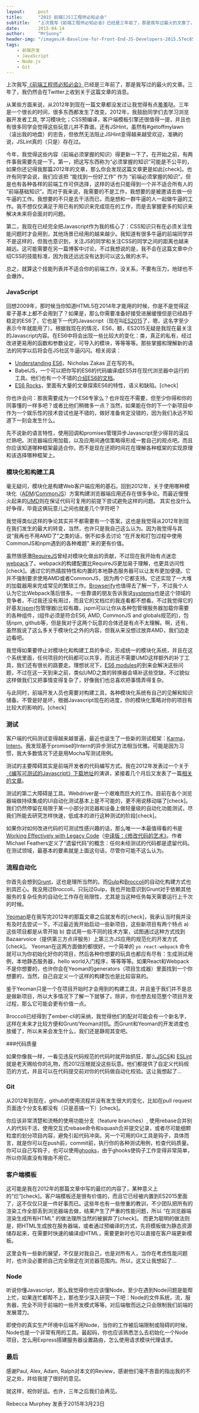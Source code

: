 ```yaml
---
layout:     post
title:      "2015 前端[JS]工程师必知必会"
subtitle:   "上次我写《前端工程师必知必会》已经是三年前了，那是我写过最火的文章了。三年了，我仍然会在Twitter上收到关于这篇文章的消息。"
date:       2015-04-14
author:     "MrSunny"
header-img: "/images/A-Baseline-for-Front-End-JS-Developers-2015.57ec85dc.jpg"
tags:
    - 前端开发
    - JavaScript
    - Node.js
    - Git
---
```


上次我写[《前端工程师必知必会》](http://rmurphey.com/blog/2012/04/12/a-baseline-for-front-end-developers/)已经是三年前了，那是我写过的最火的文章。三年了，我仍然会在Twitter上收到关于这篇文章的消息。

从某些方面来说，从2012年到现在一篇文章都没发过让我觉得有点羞羞哒。三年是一个很长的时间，很多东西都发生了改变。2012年，我鼓励同学们去学习浏览器开发者工具, 学习模块化；CSS预编译，客户端模板引擎还很值得一提，并且也有很多同学会觉得这些玩意儿并不靠谱。还有JSHint，虽然有#getoffmylawn（滚出我的地盘）的忠告，但依然无法阻止JSHint变得越来越受欢迎，准确的说，JSLint真的（只是）存在过。

今年，我觉得这些内容（前端必须掌握的知识）得更新一下了。在开始之前，有两件事我需要先提一下。第一，把这写东西称为“必须掌握的知识”可能是不公平的，如果你还记得我那篇2012年的文章，那么你会发现这篇文章更是如此[check]。也许有同学会说，我们应该把 “能找到一份好工作” 作为 “前端必须掌握的知识”。但是也有各种各样的前端工作可供选择，这样的话也只能得到一个并不适合所有人的 “前端基础知识”。而对于我来说，我需要的不是工作，我想要的是被邀请去做一份牛逼的工作。我想要的不只是去干活而已，而是想和一群牛逼的人一起做牛逼的工作。我不想仅仅满足于用已有的知识来完成现在的工作，而是去掌握更多的知识来解决未来将会面对的问题。

第二，我现在已经完全把Javascript作为我的核心了：CSS知识只有在必须关注性能问题时才会用到，其他场景已经用的越来越少。我知道有很多牛逼的前端同学并不是这样的，但我也意识到，关注JS的同学和关注CSS的同学之间的距离也越来越远。这可能需要在另一篇博客中讨论，不过我想说的是，我不会在这篇文章中介绍CSS的技能标准，因为我还远远没有达到可以这么做的水平。

总之，就算这个技能列表并不适合你的前端工作，没关系，不要有压力，地球也不会爆炸。

### JavaScript

回想2009年，那时候当你知道HTML5在2014年才能用的时候，你是不是觉得这辈子基本上都不会用到了？如果是，那么你需要准备好接受进展缓慢但是已经趋于稳定的ES6了，它也是下一代的Javascript（现在叫[ES2015](https://esdiscuss.org/topic/javascript-2015)了，嗯，这名字至少表示今年就能用了）。根据我现在的情况，ES6，额，ES2015无疑是我现在最关注的Javascript内容。在ES6中将会出现一些比较大的变化：类，真正的私有，经过改进更易用的函数和参数设定，可导入的模块，等等等等。那些掌握和理解新的语法的同学以后将会在JS社区牛逼闪闪。相关阅读：
- [Understanding ES6](https://leanpub.com/understandinges6/read/)，Nicholas Zakas 正在写的书。
- BabelJS，一个可以把你写的ES6的代码编译成ES5并在现代浏览器中运行的工具。他们也有一个不错的[介绍ES6的文档](http://babeljs.io/docs/learn-es6/)。
- [ES6 Rocks](http://es6rocks.com/)，里面有大量的文章探索ES6的特性，语义和缺陷。[check]

你也许会问：那我需要成为一个ES6专家么？也许现在不需要，但至少你得和你的同事懂的一样多吧？或者比他们稍微多一点？当然，如果能在你的下一个新项目中作为一个娱乐性的技术尝试也是不错的，做好准备肯定没错的，因为我们永远不知道下一刻会发生什么。

先不说新的语言特性，使用回调和promises管理异步Javascript至少得背的滚瓜烂熟吧。浏览器端应用加载，以及应用间通信策略得形成一套自己的观点吧。而且你应该知道哪种框架最适合你，而不是现在还把时间花在理解各种框架的实现原理和该选择哪种框架上。

### 模块化和构建工具
毫无疑问，模块化是构建Web客户端应用的基石。回到2012年，关于使用哪种模块化（[ADM](https://github.com/amdjs/amdjs-api/blob/master/AMD.md)/[CommonJS](http://webpack.github.io/docs/commonjs.html)）方案构建浏览器端应用还存在很多争论。而最近慢慢火起来的[UMD](https://github.com/umdjs/umd)则在保证代码可复用的前提下尝试避免这样的问题。 其实也没什么好争得，毕竟这俩玩意儿之间也就差几个字符吧？

我觉得类似这样的争论其实并不都需要有一个答案，这也是我觉得从2012年到现在我们发生的最大的转变，当然，也许只是我自己这么认为。因为我觉得与其说“我再也不用AMD了”之类的话，倒不如多去讨论 “在开发和打包过程中使用CommonJS和npm遇到的各种难题” 来的更有价值。

虽然很感激[RequireJS](http://requirejs.org/)曾经对模块化做出的贡献，不过现在我开始有点迷恋[webpack](http://webpack.github.io/)了。webpack的构建配置比RequireJS更加易于理解，也更具访问性[check]。通过它的热插拔特性和内置的本地静态服务器可以让发布更加便捷。它并不强制要求使用AMD或者CommonJS，因为两个它都支持。它还实现了一大堆的加载器用来完成常见的繁琐工作。[Browserify](http://browserify.org/)也值得去了解一下，不过我个人认为它比Webpack落后很多。一些靠谱的朋友告诉我说[systemjs](https://github.com/systemjs/systemjs)也是这个领域的竞争者，不过我还没有用过，而且它的文档烂的我连看都不想看。不过我觉得它的好基友[jspm](http://jspm.io/)(包管理器)比较有趣，jspm可以让你从各种包管理服务器加载你需要的各种组件，(组件必须是符合ES6, AMD, CommonJS and globals规范的)，包括npm, github等，但是我对于这两个玩意的合体还是有点不太理解。啊，还有，虽然我说了这么多关于模块化之外的内容，但我从来没想过放弃AMD，我们边走边看吧。

我觉得如果要停止对模块化和构建工具的争论，形成统一的模块化系统，并且在这个系统里面，任何项目的代码都可以共享，而且还不需要UMD这样额外的补丁工具，我们还有很长的路要走。理想状况下，[ES6 modules](http://www.2ality.com/2014/09/es6-modules-final.html)的到来会解决这些问题，不过在这一天到来之前，类似UMD之类的转换器会填补这些空缺，不过貌似这样做我们又把事情变得复杂了，好像我们也总喜欢把事情弄得复杂。

与此同时，前端开发人员也需要对构建工具，各种模块化系统有自己的见解和知识储备。不管是好是坏，根据Javascript现在的进度，你的模块化策略对你的项目有比较大的影响的。[check]

### 测试
客户端的代码测试变得越来越普遍，最近也诞生了一些新的测试框架：[Karma](http://karma-runner.github.io/0.12/index.html)，[Intern](https://theintern.github.io/)。我发现基于promise的Intern的异步测试方法相当优雅。可能是因为习惯，我大多数情况下还是用Mocha写测试用例。

测试的主要障碍其实是前端开发者的代码编写方式。我在2012年发表过一个关于[《编写可测试的Javascript》](https://www.youtube.com/watch?v=OzjogCFO4Zo)[下载地址](http://savefrom.net/?url=https%3A%2F%2Fwww.youtube.com%2Fwatch%3Fv%3DOzjogCFO4Zo&utm_source=userjs-chrome&utm_medium=extensions&utm_campaign=link_modifier)的演讲，紧接着几个月后又发表了一篇[相关的文章](http://alistapart.com/article/writing-testable-javascript)。

测试的第二大障碍是工具。Webdriver是一个艰难而巨大的工作。目前在各个浏览器端做持续集成的UI自动化测试基本上是不可能的，更不用说移动端了[check]。我们仍然停留在局限于某一小部分浏览器和设备上做轻量级的自动化功能测试，尽我们所能去研究怎样快速，低成本的进行这种测试的阶段[check]。

如果你对如何改进代码的可测试性感兴趣的话，那么唯一一本最值得看的书是[Working Effectively with Legacy Code](http://www.amazon.com/Working-Effectively-Legacy-Michael-Feathers/dp/0131177052)（[中译版：《修改代码的艺术》](http://www.ituring.com.cn/book/536)。作者Michael Feathers定义了“遗留代码”的概念：任何未经测试的代码都是遗留代码。在测试领域，最基本的要素就是上面这句话，尽管你可能不这么认为。

### 流程自动化

你首先会想到[Grunt](http://gruntjs.com/)，这也是理所当然的。而[Gulp](http://gulpjs.com/)和[Broccoli](http://broccolijs.com/)的自动化构建方式也别具匠心。我没用过Broccoli，只玩过Gulp，我也开始意识到Grunt对于依赖其他服务的复杂任务的自动化工作存在局限性，尤其是当这种任务每天需要运行上千次的时候。

[Yeoman](http://yeoman.io/)是在我写完2012年的那篇文章之后就发布的[check]，我承认当时我并没有及时去尝试一下。不过最近我开始启动一些新项目，这些新项目有两个特点
a) 这些项目都是从零开始
b) 尝试用一些不同的技术方案，试图通过这种方式找到Bazaarvoice（提供第三方点评服务）上第三方JS应用的规范化的开发方式[check]。
Yeoman在这两方面做的都很好。一个简单的 `yo react-webpack` 命令就可以为你初始化好你的项目，然后各种你想要的玩具也都应有尽有：生成测试用例，本地静态服务器，hello world入门程序，等等等等。如果React和Webpack不是你想要的，也许你会在Yeoman的generators（项目生成器）里面找到一个你想要的，当然，自己自定义一个这样的构建包也是比较容易的。

鉴于Yeoman只是一个在项目开始时才会用到的构建工具，并且鉴于我们并不是总是做新项目，所以大多情况下了解一下就够了。除非，你也想去规范整个项目开发过程，那么它可能会更有价值一点。

Broccoli已经得到了ember-cli的采纳，我觉得他们的配对可能会有一个新名字，这样在未来才比较方便和Grunt/Yeoman对抗。而Grunt和Yeoman的开发进度也放缓了，所以未来会发生什么，我们还是静观其变吧。

###代码质量

如果你像我一样，一看见违反代码规范的代码时就开始抓狂，那么[JSCS](http://jscs.info/)和
[ESLint](http://eslint.org/)就是老天赐给你的礼物，而2012压根就没这些玩意。他们都提供了自定义代码规范的方式，并且可以在代码提交前对你的代码做自动化校验。这让我想起了...

### Git
从2012年到现在，github的使用流程并没有发生很大的变化，比如在pull request页面连个分支名都没有（只是恶搞一下）[check]。

你应该非常清楚和流畅的使用功能分支（feature branches）, 使用rebase合并别人的代码干活，使用交互式rebase命令和squash合并提交记录，或者尽可能细颗粒度的划分项目内容，避免引起代码冲突。另一个可用的Git工具是钩子，具体而言，就是你可以在push前，commit前，执行你的各种测试用例，检查代码质量。你可以自己写钩子，也可以使用[ghooks](https://www.npmjs.com/package/ghooks)，由于ghooks使钩子工作变得非常简单，所以你简直没有理由不用它。

### 客户端模板

这可能是我在2012年的那篇文章中写的最烂的内容了，某种意义上的“烂”[check]。客户端模板还是很有价值的，而且它已经被内置到ES2015里面了，这不仅仅只是一件好事而已。这些年也有一些惨重的教训，不少团队把所有的渲染工作全部丢到浏览器端去做，结果产生了严重的性能问题，所以 “在浏览器端渲染生成所有HTML” 的做法理所当然的被摒弃了[check]。 而更为聪明的做法则是，把HTML生成放在服务器端，或者通过预编译的方式，先将模板做为静态资源储存起来，在需要时快速的编译成HTML，需要更新时也可以直接在客户端更新模板。

这里会有一些新的展望，不仅是对我自己，也是对所有人，当你在考虑性能问题时，也许没必要把自己完全限定在浏览器范围内。所以，这又让我想起了...

### Node

听说你懂Javascript，那么我觉得你也应该懂Node，至少在遇到Node问题是能帮上忙，如果连忙都帮不上，那也至少深入研究一下吧：Node的文件系统，流，服务器，完全不同于前端的一些开发模式等等。对后端敬而远之只会限制我们前端的发展潜力。

即使你的真实生产环境中后端不用Node，当你的工作被后端限制或阻碍的时候，Node也是一个非常有用的工具。最起码，你也应该熟悉怎么去初始化一个Node项目，怎么用Express搭建服务器设置路由，怎么使用请求模块代理请求。

### 最后

感谢Paul, Alex, Adam, Ralph对本文的Review，感谢他们毫不吝啬的指出我的不足之处，并给我提了很好的意见。

就这样，祝你好运。也许，三年之后我们会再见。

Rebecca Murphey 发表于2015年3月23日
